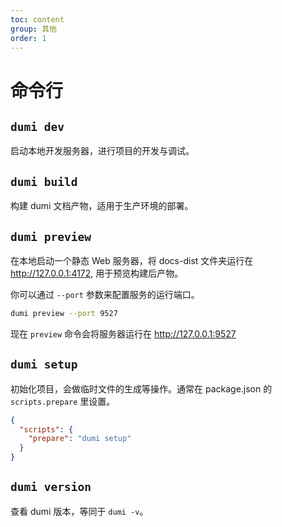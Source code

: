 ```yaml
---
toc: content
group: 其他
order: 1
---
```


# 命令行

## `dumi dev`

启动本地开发服务器，进行项目的开发与调试。

## `dumi build`

构建 dumi 文档产物，适用于生产环境的部署。

## `dumi preview`

在本地启动一个静态 Web 服务器，将 docs-dist 文件夹运行在 http://127.0.0.1:4172, 用于预览构建后产物。

你可以通过 `--port` 参数来配置服务的运行端口。

```bash
dumi preview --port 9527
```

现在 `preview` 命令会将服务器运行在 http://127.0.0.1:9527

## `dumi setup`

初始化项目，会做临时文件的生成等操作。通常在 package.json 的 `scripts.prepare` 里设置。

```json
{
  "scripts": {
    "prepare": "dumi setup"
  }
}
```

## `dumi version`

查看 dumi 版本，等同于 `dumi -v`。
